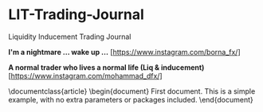# LIT-Trading-Journal
Liquidity Inducement Trading Journal

**I'm a nightmare ... wake up ...**
[https://www.instagram.com/borna_fx/]


**A normal trader who lives a normal life (Liq & inducement)**
[https://www.instagram.com/mohammad_dfx/]  


\documentclass{article}
\begin{document}
First document. This is a simple example, with no 
extra parameters or packages included.
\end{document}